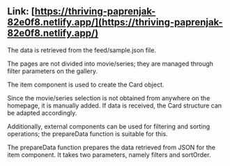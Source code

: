 ## Link: [https://thriving-paprenjak-82e0f8.netlify.app/](https://thriving-paprenjak-82e0f8.netlify.app/)

The data is retrieved from the feed/sample.json file.

The pages are not divided into movie/series; they are managed through filter parameters on the gallery.

The item component is used to create the Card object.

Since the movie/series selection is not obtained from anywhere on the homepage, it is manually added. If data is received, the Card structure can be adapted accordingly.

Additionally, external components can be used for filtering and sorting operations; the prepareData function is suitable for this.

The prepareData function prepares the data retrieved from JSON for the item component. It takes two parameters, namely filters and sortOrder.
